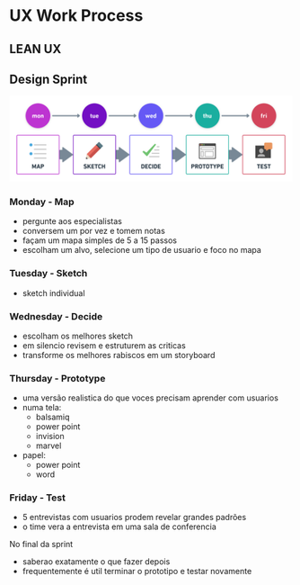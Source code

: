 # UX Work Process

## LEAN UX

## Design Sprint

![design sprint by mafda](img/design_sprint_by_mafda@2x.png)

### Monday - Map

* pergunte aos especialistas
* conversem um por vez e tomem notas
* façam um mapa simples de 5 a 15 passos
* escolham um alvo, selecione um tipo de usuario e foco no mapa

### Tuesday - Sketch

* sketch individual

### Wednesday - Decide

* escolham os melhores sketch
* em silencio revisem e estruturem as criticas
* transforme os melhores rabiscos em um storyboard

### Thursday - Prototype

* uma versão realistica do que voces precisam aprender com usuarios
* numa tela: 
  * balsamiq
  * power point
  * invision
  * marvel
* papel:
  * power point
  * word

### Friday - Test

* 5 entrevistas com usuarios prodem revelar grandes padrões
* o time vera a entrevista em uma sala de conferencia 

No final da sprint

* saberao exatamente o que fazer depois 
* frequentemente é util terminar o prototipo e testar novamente
